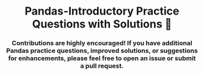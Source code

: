 <h1 align="center">Pandas-Introductory Practice Questions with Solutions 🌼</h1>
<h3 align="center">Contributions are highly encouraged! If you have additional Pandas practice questions, improved solutions, or suggestions for enhancements, please feel free to open an issue or submit a pull request.</h3>
